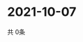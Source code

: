 # 2021-10-07
  共 0条

  <!-- BEGIN -->
  <!-- 最后更新时间Thu Oct 07 2021 11:02:23 GMT+0000 (Coordinated Universal Time) -->
  
  <!-- END -->
  
  